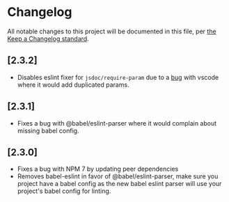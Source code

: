 # Changelog

All notable changes to this project will be documented in this file, per [the Keep a Changelog standard](http://keepachangelog.com/).

## [2.3.2]
- Disables eslint fixer for `jsdoc/require-param` due to a [bug](https://github.com/10up/10up-scripts/issues/17) with vscode where it would add duplicated params.

## [2.3.1]
- Fixes a bug with @babel/eslint-parser where it would complain about missing babel config.

## [2.3.0]
- Fixes a bug with NPM 7 by updating peer dependencies
- Removes babel-eslint in favor of @babel/eslint-parser, make sure you project have a babel config as the new babel eslint parser will use your project's babel config for linting.
